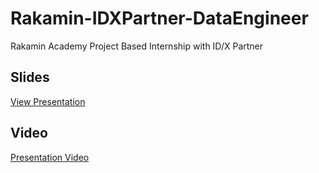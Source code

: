 # Rakamin-IDXPartner-DataEngineer
Rakamin Academy Project Based Internship with ID/X Partner

## Slides

[View Presentation](https://docs.google.com/presentation/d/16s56-wWBFPf9voS7yz3hIWHKpGke_U6S7IjJYJ79mXM/edit?usp=sharing)
## Video

[Presentation Video](https://youtu.be/7GzLJK4BUHU)

